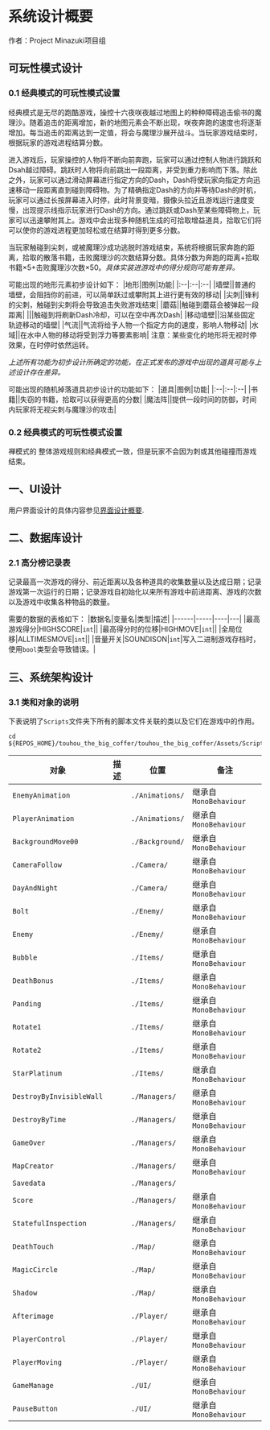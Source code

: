 # 系统设计概要  
作者：Project Minazuki项目组

## 可玩性模式设计  
### 0.1 经典模式的可玩性模式设置  
经典模式是无尽的跑酷游戏，操控十六夜咲夜越过地图上的种种障碍追击偷书的魔理沙。随着追击的距离增加，新的地图元素会不断出现，咲夜奔跑的速度也将逐渐增加。每当追击的距离达到一定值，将会与魔理沙展开战斗。当玩家游戏结束时，根据玩家的游戏进程结算分数。  

进入游戏后，玩家操控的人物将不断向前奔跑，玩家可以通过控制人物进行跳跃和Dsah越过障碍。跳跃时人物将向前跳出一段距离，并受到重力影响而下落。除此之外，玩家可以通过滑动屏幕进行指定方向的Dash，Dash将使玩家向指定方向迅速移动一段距离直到碰到障碍物。为了精确指定Dash的方向并等待Dash的时机，玩家可以通过长按屏幕进入时停，此时背景变暗，摄像头拉近且游戏运行速度变慢，出现提示线指示玩家进行Dash的方向。通过跳跃或Dash至某些障碍物上，玩家可以迅速攀附其上。游戏中会出现多种随机生成的可拾取增益道具，拾取它们将可以使你的游戏进程更加轻松或在结算时得到更多分数。  

当玩家触碰到尖刺，或被魔理沙成功逃脱时游戏结束，系统将根据玩家奔跑的距离，拾取的散落书籍，击败魔理沙的次数结算分数。具体分数为奔跑的距离+拾取书籍×5+击败魔理沙次数×50。*具体实装进游戏中的得分规则可能有差异。*

可能出现的地形元素初步设计如下：
|地形|图例|功能|
|:--|:--|:--|
|墙壁||普通的墙壁，会阻挡你的前进，可以简单跃过或攀附其上进行更有效的移动|
|尖刺||锋利的尖刺，触碰到尖刺将会导致追击失败游戏结束|
|蘑菇||触碰到蘑菇会被弹起一段距离|
|||触碰到将刷新Dash冷却，可以在空中再次Dash|
|移动墙壁||沿某些固定轨迹移动的墙壁|
|气流||气流将给予人物一个指定方向的速度，影响人物移动|
|水域||在水中人物的移动将受到浮力等要素影响|
注意：某些变化的地形将无视时停效果，在时停时依然运转。  

*上述所有功能为初步设计所确定的功能，在正式发布的游戏中出现的道具可能与上述设计存在差异。*

可能出现的随机掉落道具初步设计的功能如下：
|道具|图例|功能|
|:--|:--|:--|
|书籍||失窃的书籍，拾取可以获得更高的分数|
|魔法阵||提供一段时间的防御，时间内玩家将无视尖刺与魔理沙的攻击|

### 0.2 经典模式的可玩性模式设置  
禅模式的
整体游戏规则和经典模式一致，但是玩家不会因为刺或其他碰撞而游戏结束。

## 一、UI设计  
用户界面设计的具体内容参见[界面设计概要](./UIDesignOverview.md).

## 二、数据库设计  
### 2.1 高分榜记录表  
记录最高一次游戏的得分、前近距离以及各种道具的收集数量以及达成日期；记录游戏第一次运行的日期；记录游戏自初始化以来所有游戏中前进距离、游戏的次数以及游戏中收集各种物品的数量。

需要的数据的表格如下：
|数据名|变量名|类型|描述|
|------|-----|----|---|
|最高游戏得分|HIGHSCORE|`int`||
|最高得分时的位移|HIGHMOVE|`int`||
|全局位移|ALLTIMESMOVE|`int`||
|音量开关|SOUNDISON|`int`|写入二进制游戏存档时，使用`bool`类型会导致错误。|

## 三、系统架构设计  
### 3.1 类和对象的说明  
下表说明了`Scripts`文件夹下所有的脚本文件关联的类以及它们在游戏中的作用。  

    cd ${REPOS_HOME}/touhou_the_big_coffer/touhou_the_big_coffer/Assets/Scripts

|对象|描述|位置|备注|
|----|----|----|----|
|`EnemyAnimation`||`./Animations/`|继承自`MonoBehaviour`|
|`PlayerAnimation`||`./Animations/`|继承自`MonoBehaviour`|
|`BackgroundMove00`||`./Background/`|继承自`MonoBehaviour`|
|`CameraFollow`||`./Camera/`|继承自`MonoBehaviour`|
|`DayAndNight`||`./Camera/`|继承自`MonoBehaviour`|
|`Bolt`||`./Enemy/`|继承自`MonoBehaviour`|
|`Enemy`||`./Enemy/`|继承自`MonoBehaviour`|
|`Bubble`||`./Items/`|继承自`MonoBehaviour`|
|`DeathBonus`||`./Items/`|继承自`MonoBehaviour`|
|`Panding`||`./Items/`|继承自`MonoBehaviour`|
|`Rotate1`||`./Items/`|继承自`MonoBehaviour`|
|`Rotate2`||`./Items/`|继承自`MonoBehaviour`|
|`StarPlatinum`||`./Items/`|继承自`MonoBehaviour`|
|`DestroyByInvisibleWall`||`./Managers/`|继承自`MonoBehaviour`|
|`DestroyByTime`||`./Managers/`|继承自`MonoBehaviour`|
|`GameOver`||`./Managers/`|继承自`MonoBehaviour`|
|`MapCreator`||`./Managers/`|继承自`MonoBehaviour`|
|`Savedata`||`./Managers/`||
|`Score`||`./Managers/`|继承自`MonoBehaviour`|
|`StatefulInspection`||`./Managers/`|继承自`MonoBehaviour`|
|`DeathTouch`||`./Map/`|继承自`MonoBehaviour`|
|`MagicCircle`||`./Map/`|继承自`MonoBehaviour`|
|`Shadow`||`./Map/`|继承自`MonoBehaviour`|
|`Afterimage`||`./Player/`|继承自`MonoBehaviour`|
|`PlayerControl`||`./Player/`|继承自`MonoBehaviour`|
|`PlayerMoving`||`./Player/`|继承自`MonoBehaviour`|
|`GameManage`||`./UI/`|继承自`MonoBehaviour`|
|`PauseButton`||`./UI/`|继承自`MonoBehaviour`|
